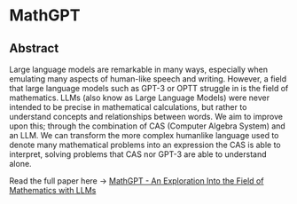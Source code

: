 # MathGPT
## Abstract
Large language models are remarkable in many ways, especially when emulating many aspects of human-like speech and writing. However, a field that large language models such as GPT-3 or OPTT struggle in is the field of mathematics. LLMs (also know as Large Language Models) were never intended to be precise in mathematical calculations, but rather to understand concepts and relationships between words. We aim to improve upon this; through the combination of CAS (Computer Algebra System) and an LLM. We can transform the more complex humanlike language used to denote many mathematical problems into an expression the CAS is able to interpret, solving problems that CAS nor GPT-3 are able to understand alone.

Read the full paper here -> [MathGPT - An Exploration Into the Field of Mathematics with LLMs](https://docs.google.com/document/d/1JSRx4ArHnNyaepVnzyYovBO3OSKnY3CnBVWS2KlXrAw/edit?usp=sharing)